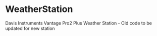 WeatherStation
==============

Davis Instruments Vantage Pro2 Plus Weather Station - Old code to be updated for new station
